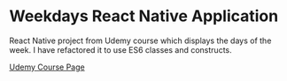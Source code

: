 # Weekdays React Native Application

React Native project from Udemy course which displays the days of the week. I have refactored it to use ES6 classes and constructs.

[Udemy Course Page](https://www.udemy.com/reactnative/learn/v4/)
